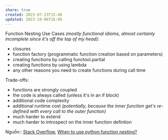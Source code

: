 ```yaml
---
share: true
created: 2023-07-23T15:48
updated: 2023-10-06T16:09
---
```


Function Nesting Use Cases _(mostly functional idioms, almost certainly incomplete since it's off the top of my head)_:

- closures
- function factory (programmatic function creation based on parameters)
- creating functions by calling functool.partial
- creating functions by using lambda
- any other reasons you need to create functions during call time

Trade-offs:

- functions are strongly coupled
- the code is always called (unless it's in an if block)
- additional code complexity
- additional runtime cost _(potentially, because the inner function get's re-defined with every call to the outer function)_
- much harder to extend
- much harder to introspect on the inner function defintion

Nguồn:: [Stack Overflow](Stack%20Overflow.md), [When to use python function nesting?](https://softwareengineering.stackexchange.com/a/237944/192731)

